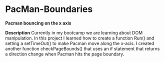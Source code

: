 # PacMan-Boundaries

**Pacman bouncing on the x axis**

**Description**
Currently in my bootcamp we are learning about DOM manipulation. In this project I learned how to create a function Run() and setting a setTimeOut() to make Pacman move along the x-acis. I created another function checkPageBounds() that uses an if statement that returns a direction change when Pacman hits the page boundary.
